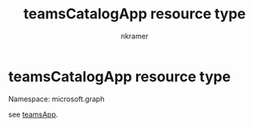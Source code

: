 ﻿---
title: "teamsCatalogApp resource type"
description: "see teamsApp."
author: "nkramer"
localization_priority: Normal
ms.prod: "microsoft-teams"
doc_type: resourcePageType
---

# teamsCatalogApp resource type

Namespace: microsoft.graph

see [teamsApp](teamsapp.md).
